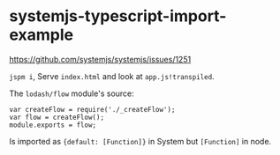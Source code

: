 # systemjs-typescript-import-example

https://github.com/systemjs/systemjs/issues/1251

`jspm i`, Serve `index.html` and look at `app.js!transpiled`.

The `lodash/flow` module's source:

```
var createFlow = require('./_createFlow');
var flow = createFlow();
module.exports = flow;
```

Is imported as `{default: [Function]}` in System but `[Function]` in node.
